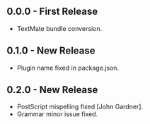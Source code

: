 ## 0.0.0 - First Release
* TextMate bundle conversion.

## 0.1.0 - New Release
* Plugin name fixed in package.json.

## 0.2.0 - New Release
* PostScript mispelling fixed [John Gardner].
* Grammar minor issue fixed.
